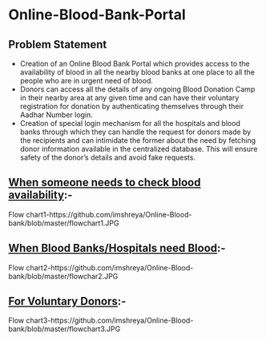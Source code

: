 # Online-Blood-Bank-Portal
<html>
<body>
  <h2>Problem Statement</h2>
  <ul>
    <li>Creation of an Online Blood Bank Portal which provides access to the availability of blood in all the nearby blood banks at one place to all the people who are in urgent need of blood.</li>
    <li>Donors can access all the details of any ongoing Blood Donation Camp in their nearby area at any given time and can have their voluntary registration for donation by authenticating themselves through their Aadhar Number login.</li>
    <li>Creation of special login mechanism for all the hospitals and blood banks through which they can handle the request for donors made by the recipients and can intimidate the former about the need by fetching donor information available in the centralized database. This will ensure safety of the donor’s details and avoid fake requests.</li>
  </ul>
<h2><u>When someone needs to check blood availability</u>:-</h2>
Flow chart1-https://github.com/imshreya/Online-Blood-bank/blob/master/flowchart1.JPG
   
<h2><u>When Blood Banks/Hospitals need Blood</u>:-</h2>
Flow chart2-https://github.com/imshreya/Online-Blood-bank/blob/master/flowchar2.JPG

<h2><u>For Voluntary Donors</u>:-</h2>
Flow chart3-https://github.com/imshreya/Online-Blood-bank/blob/master/flowchart3.JPG

</body>
</html>
